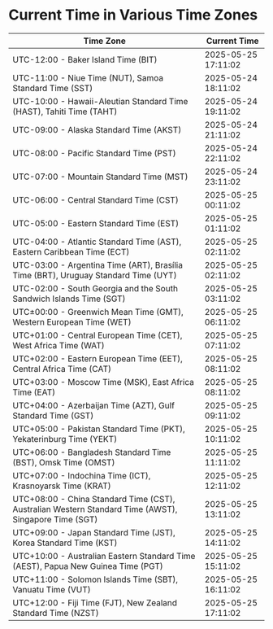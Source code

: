 # Current Time in Various Time Zones

| Time Zone | Current Time |
|-----------|--------------|
| UTC-12:00 - Baker Island Time (BIT) | 2025-05-25 17:11:02 |
| UTC-11:00 - Niue Time (NUT), Samoa Standard Time (SST) | 2025-05-24 18:11:02 |
| UTC-10:00 - Hawaii-Aleutian Standard Time (HAST), Tahiti Time (TAHT) | 2025-05-24 19:11:02 |
| UTC-09:00 - Alaska Standard Time (AKST) | 2025-05-24 21:11:02 |
| UTC-08:00 - Pacific Standard Time (PST) | 2025-05-24 22:11:02 |
| UTC-07:00 - Mountain Standard Time (MST) | 2025-05-24 23:11:02 |
| UTC-06:00 - Central Standard Time (CST) | 2025-05-25 00:11:02 |
| UTC-05:00 - Eastern Standard Time (EST) | 2025-05-25 01:11:02 |
| UTC-04:00 - Atlantic Standard Time (AST), Eastern Caribbean Time (ECT) | 2025-05-25 02:11:02 |
| UTC-03:00 - Argentina Time (ART), Brasília Time (BRT), Uruguay Standard Time (UYT) | 2025-05-25 02:11:02 |
| UTC-02:00 - South Georgia and the South Sandwich Islands Time (SGT) | 2025-05-25 03:11:02 |
| UTC±00:00 - Greenwich Mean Time (GMT), Western European Time (WET) | 2025-05-25 06:11:02 |
| UTC+01:00 - Central European Time (CET), West Africa Time (WAT) | 2025-05-25 07:11:02 |
| UTC+02:00 - Eastern European Time (EET), Central Africa Time (CAT) | 2025-05-25 08:11:02 |
| UTC+03:00 - Moscow Time (MSK), East Africa Time (EAT) | 2025-05-25 08:11:02 |
| UTC+04:00 - Azerbaijan Time (AZT), Gulf Standard Time (GST) | 2025-05-25 09:11:02 |
| UTC+05:00 - Pakistan Standard Time (PKT), Yekaterinburg Time (YEKT) | 2025-05-25 10:11:02 |
| UTC+06:00 - Bangladesh Standard Time (BST), Omsk Time (OMST) | 2025-05-25 11:11:02 |
| UTC+07:00 - Indochina Time (ICT), Krasnoyarsk Time (KRAT) | 2025-05-25 12:11:02 |
| UTC+08:00 - China Standard Time (CST), Australian Western Standard Time (AWST), Singapore Time (SGT) | 2025-05-25 13:11:02 |
| UTC+09:00 - Japan Standard Time (JST), Korea Standard Time (KST) | 2025-05-25 14:11:02 |
| UTC+10:00 - Australian Eastern Standard Time (AEST), Papua New Guinea Time (PGT) | 2025-05-25 15:11:02 |
| UTC+11:00 - Solomon Islands Time (SBT), Vanuatu Time (VUT) | 2025-05-25 16:11:02 |
| UTC+12:00 - Fiji Time (FJT), New Zealand Standard Time (NZST) | 2025-05-25 17:11:02 |

